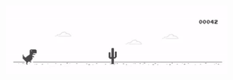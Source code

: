 <!-- - 👋 Hi, I’m @gerdiedoo -->
<!-- - 👀 I’m interested in ...
- 🌱 I’m currently learning ...
- 💞️ I’m looking to collaborate on ...
- 📫 How to reach me ... -->

<!---
gerdiedoo/gerdiedoo is a ✨ special ✨ repository because its `README.md` (this file) appears on your GitHub profile.
You can click the Preview link to take a look at your changes.
--->
<!-- ![Alt Text](Dino_non-birthday_version.gif) -->
<img src="Dino_non-birthday_version.gif" alt="Alt Text" width="500">

